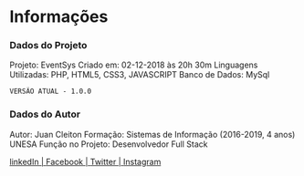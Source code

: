 # Informações

### Dados do Projeto

Projeto: EventSys
Criado em: 02-12-2018 às 20h 30m
Linguagens Utilizadas: PHP, HTML5, CSS3, JAVASCRIPT
Banco de Dados: MySql

	VERSÃO ATUAL - 1.0.0

### Dados do Autor

Autor: Juan Cleiton
Formação: Sistemas de Informação (2016-2019, 4 anos) UNESA
Função no Projeto: Desenvolvedor Full Stack
<p>
	<a href="https://linkedin.com/in/juancleiton30">linkedIn | </a>
	<a href="https://www.facebook.com/juancleiton30">Facebook | </a>
	<a href="https://twitter.com/juancleiton30">Twitter | </a>
	<a href="https://www.instagram.com/juan_cleiton30/">Instagram </a>
</p>